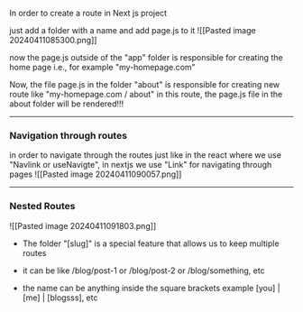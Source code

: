 
In order to create a route in Next js project

just add a folder with a name and add page.js to it
![[Pasted image 20240411085300.png]]

now the page.js outside of the "app" folder is responsible for creating the home page i.e., for example "my-homepage.com"


Now, the file page.js in the folder "about" is responsible for creating new route like "my-homepage.com / about"
in this route, the page.js file in the about folder will be rendered!!!
___

### Navigation through routes

in order to navigate through the routes just like in the react where we use "Navlink or useNavigte", in nextjs we use "Link" for navigating through pages
![[Pasted image 20240411090057.png]]
___
### Nested Routes
![[Pasted image 20240411091803.png]]
* The folder "[slug]" is a special feature that allows us to keep multiple routes 
	
* it can be like /blog/post-1 or /blog/post-2 or /blog/something, etc
	
* the name can be anything inside the square brackets example [you] | [me] | [blogsss], etc


